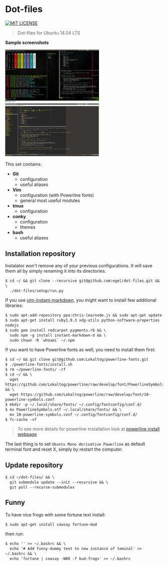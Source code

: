 # Dot-files

[![MIT LICENSE](http://img.shields.io/badge/license-MIT-yellowgreen.svg?style=flat-square)](https://github.com/egel/dot-files/blob/master/LICENSE)

> Dot-files for Ubuntu 14.04 LTS

**Sample screenshots**

<img src="https://raw.githubusercontent.com/egel/dot-files/master/img/terminal.jpg" title="Guake + Tmux + Vim - The ultimate workset" width="300" />
<img src="https://raw.githubusercontent.com/egel/dot-files/master/img/vim_gui.jpg" title="Vim GUI Interface" width="300" />

This set contains:

  - **Git**
    - configuration
    - useful aliases
  - **Vim**
    - configuration (with Powerline fonts)
    - general most useful modules
  - **tmux**
    - configuration
  - **conky**
    - configuration
    - themes
  - **bash**
    - useful aliases


## Installation repository

Instalator won't remove any of your previous configurations. It will save them all by simply renaming it into its directories.

    $ cd ~/ && git clone --recursive git@github.com:egel/dot-files.git && \
      ./dot-files/setup/run.py

If you use [vim-instant-markdown](https://github.com/suan/vim-instant-markdown), you might want to install few additional libraries:

    $ sudo apt-add-repository ppa:chris-lea/node.js && sudo apt-get update
    $ sudo apt-get install ruby1.9.3 xdg-utils python-software-properties nodejs
    $ sudo gem install redcarpet pygments.rb && \
      sudo npm -g install instant-markdown-d && \
      sudo chown -R `whoami` ~/.npm

If you want to have Powerline fonts as well, you need to install them first:

    $ cd ~/ && git clone git@github.com:Lokaltog/powerline-fonts.git
    $ ./powerline-fonts/install.sh
    $ rm ~/powerline-fonts/ -rf
    $ cd ~/ && \
      wget https://github.com/Lokaltog/powerline/raw/develop/font/PowerlineSymbols.otf && \
      wget https://github.com/Lokaltog/powerline/raw/develop/font/10-powerline-symbols.conf
    $ mkdir -p ~/.local/share/fonts/ ~/.config/fontconfig/conf.d/
    $ mv PowerlineSymbols.otf ~/.local/share/fonts/ && \
      mv 10-powerline-symbols.conf ~/.config/fontconfig/conf.d/
    $ fc-cache -vf

> To see more details for powerline installation look at [powerline install webpage]

The last thing is to set `Ubuntu Mono derivative Powerline` as default terminal font and reset X, simply by restart the computer.



## Update repository

    $ cd ~/dot-files/ && \
      git submodule update --init --recursive && \
      git pull --recurse-submodules


## Funny
To have nice frogs with some fortune text install:

    $ sudo apt-get install cowsay fortune-mod

then run:

    $ echo '' >> ~/.bashrc && \
      echo '# Add funny-dummy text to new instance of teminal' >> ~/.bashrc && \
      echo 'fortune | cowsay -W80 -f bud-frogs' >> ~/.bashrc


 [powerline install webpage]: https://powerline.readthedocs.org/en/latest/installation/linux.html#font-installation
